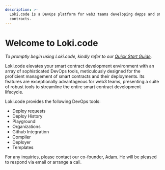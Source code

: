 ```yaml
---
description: >-
  Loki.code is a DevOps platform for web3 teams developing dApps and smart
  contracts.
---
```


# Welcome to Loki.code

_To promptly begin using Loki.code, kindly refer to our_ [_Quick Start Guide_](tutorial/link-a-github-repository.md)_._

Loki.code elevates your smart contract development environment with an array of sophisticated DevOps tools, meticulously designed for the proficient management of smart contracts and their deployments. Its features are exceptionally advantageous for web3 teams, presenting a suite of robust tools to streamline the entire smart contract development lifecycle.

Loki.code provides the following DevOps tools:

* Deploy requests
* Deploy History
* Playground
* Organizations
* Github Integration
* Compiler
* Deployer
* Templates

For any inquiries, please contact our co-founder, [Adam](mailto:adam@lokicode.io). He will be pleased to respond via email or arrange a call.

